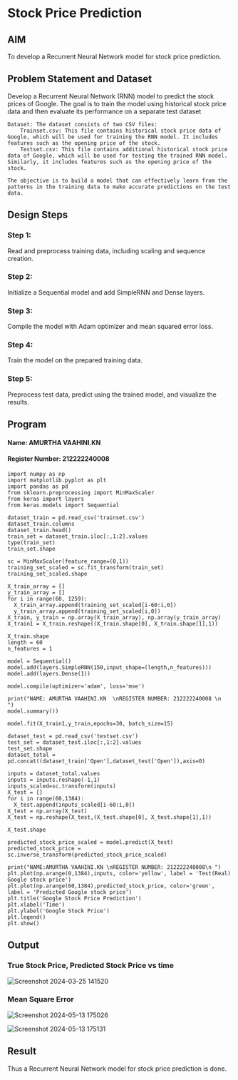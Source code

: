 # Stock Price Prediction

## AIM

To develop a Recurrent Neural Network model for stock price prediction.

## Problem Statement and Dataset
Develop a Recurrent Neural Network (RNN) model to predict the stock prices of Google. The goal is to train the model using historical stock price data and then evaluate its performance on a separate test dataset
```
Dataset: The dataset consists of two CSV files:
    Trainset.csv: This file contains historical stock price data of Google, which will be used for training the RNN model. It includes features such as the opening price of the stock.
    Testset.csv: This file contains additional historical stock price data of Google, which will be used for testing the trained RNN model. Similarly, it includes features such as the opening price of the stock.

The objective is to build a model that can effectively learn from the patterns in the training data to make accurate predictions on the test data.
```

## Design Steps

### Step 1:
Read and preprocess training data, including scaling and sequence creation.
### Step 2:
Initialize a Sequential model and add SimpleRNN and Dense layers.
### Step 3:
Compile the model with Adam optimizer and mean squared error loss.
### Step 4:
Train the model on the prepared training data.
### Step 5:
Preprocess test data, predict using the trained model, and visualize the results.


## Program
#### Name: AMURTHA VAAHINI.KN
#### Register Number: 212222240008
```
import numpy as np
import matplotlib.pyplot as plt
import pandas as pd
from sklearn.preprocessing import MinMaxScaler
from keras import layers
from keras.models import Sequential

dataset_train = pd.read_csv('trainset.csv')
dataset_train.columns
dataset_train.head()
train_set = dataset_train.iloc[:,1:2].values
type(train_set)
train_set.shape

sc = MinMaxScaler(feature_range=(0,1))
training_set_scaled = sc.fit_transform(train_set)
training_set_scaled.shape

X_train_array = []
y_train_array = []
for i in range(60, 1259):
  X_train_array.append(training_set_scaled[i-60:i,0])
  y_train_array.append(training_set_scaled[i,0])
X_train, y_train = np.array(X_train_array), np.array(y_train_array)
X_train1 = X_train.reshape((X_train.shape[0], X_train.shape[1],1))

X_train.shape
length = 60
n_features = 1

model = Sequential()
model.add(layers.SimpleRNN(150,input_shape=(length,n_features)))
model.add(layers.Dense(1))

model.compile(optimizer='adam', loss='mse')

print("NAME: AMURTHA VAAHINI.KN  \nREGISTER NUMBER: 212222240008 \n        ")
model.summary())

model.fit(X_train1,y_train,epochs=30, batch_size=15)

dataset_test = pd.read_csv('testset.csv')
test_set = dataset_test.iloc[:,1:2].values
test_set.shape
dataset_total = pd.concat((dataset_train['Open'],dataset_test['Open']),axis=0)

inputs = dataset_total.values
inputs = inputs.reshape(-1,1)
inputs_scaled=sc.transform(inputs)
X_test = []
for i in range(60,1384):
  X_test.append(inputs_scaled[i-60:i,0])
X_test = np.array(X_test)
X_test = np.reshape(X_test,(X_test.shape[0], X_test.shape[1],1))

X_test.shape

predicted_stock_price_scaled = model.predict(X_test)
predicted_stock_price = sc.inverse_transform(predicted_stock_price_scaled)

print("NAME:AMURTHA VAAHINI.KN \nREGISTER NUMBER: 212222240008\n ")
plt.plot(np.arange(0,1384),inputs, color='yellow', label = 'Test(Real) Google stock price')
plt.plot(np.arange(60,1384),predicted_stock_price, color='green', label = 'Predicted Google stock price')
plt.title('Google Stock Price Prediction')
plt.xlabel('Time')
plt.ylabel('Google Stock Price')
plt.legend()
plt.show()
```

## Output

### True Stock Price, Predicted Stock Price vs time
![Screenshot 2024-03-25 141520](https://github.com/amurthavaahininagarajan/rnn-stock-price-prediction/assets/118679102/200b67fb-9887-4907-9622-e4d69a37cdcd)


### Mean Square Error
![Screenshot 2024-05-13 175026](https://github.com/amurthavaahininagarajan/rnn-stock-price-prediction/assets/118679102/f4dc065f-b1b3-4def-b862-30267ff3f165)

![Screenshot 2024-05-13 175131](https://github.com/amurthavaahininagarajan/rnn-stock-price-prediction/assets/118679102/9cb1bbb9-e128-4ca2-ba2d-6b138e9b4349)



## Result
Thus a Recurrent Neural Network model for stock price prediction is done.
